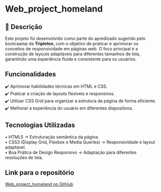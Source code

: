 
# Web_project_homeland

## 📄 Descrição  
Este projeto foi desenvolvido como parte do apredizado sugerido pelo bootcaamp da **Tripleten**, com o objetivo de praticar e aprimorar os conceitos de responsividade em páginas web. O foco principal é a construção de layouts adaptáveis para diferentes tamanhos de tela, garantindo uma experiência fluida e consistente para os usuários.


## Funcionalidades  
✔️ Aprimorar habilidades técnicas em HTML e CSS.  
✔️ Praticar a criação de layouts flexíveis e responsivos.  
✔️ Utilizar CSS Grid para organizar a estrutura da página de forma eficiente.  
✔️ Melhorar a experiência do usuário em diferentes dispositivos.  

## Tecnologias Utilizadas  
• HTML5 → Estruturação semântica da página.  
• CSS3 (Display Grid, Flexbox e Media Queries) → Responsividade e layout adaptável.  
• Boa Prática de Design Responsivo → Adaptação para diferentes resoluções de tela.   

## Link para o repositório  
[Web_project_homeland no GitHub](<>)

